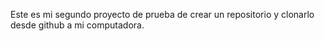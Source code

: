 Este es mi segundo proyecto de prueba de crear un repositorio y clonarlo desde github a mi computadora.
